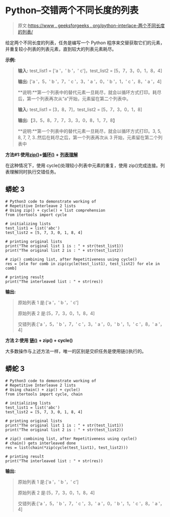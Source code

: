 # Python–交错两个不同长度的列表

> 原文:[https://www . geeksforgeeks . org/python-interlace-两个不同长度的列表/](https://www.geeksforgeeks.org/python-interleave-two-lists-of-different-length/)

给定两个不同长度的列表，任务是编写一个 Python 程序来交替获取它们的元素，并重复较小列表的列表元素，直到较大的列表元素耗尽。

**示例:**

> **输入:** test_list1 = ['a '，' b '，' c']，test_list2 = [5，7，3，0，1，8，4]
> 
> **输出:** ['a '，5，' b '，7，' c '，3，' a '，0，' b '，1，' c '，8，' a '，4]
> 
> **说明:**第一个列表中的替代元素一旦耗尽，就会以循环方式打印。耗尽后，第一个列表再次从“a”开始，元素留在第二个列表中。
> 
> **输入:** test_list1 = [3，8，7]，test_list2 = [5，7，3，0，1，8]
> 
> **输出:**【3，5，8，7，7，3，3，0，8，1，7，8】
> 
> **说明:**第一个列表中的替代元素一旦耗尽，就会以循环方式打印。3, 5, 8, 7, 7, 3..然后在耗尽之后，第一个列表再次从 3 开始，元素留在第二个列表中

**方法#1:使用**[**zip()**](https://www.geeksforgeeks.org/zip-in-python/)**+**[**循环()**](https://www.geeksforgeeks.org/python-itertools-cycle/) **+** [**列表理解**](https://www.geeksforgeeks.org/comprehensions-in-python/)

在这种情况下，使用 cycle()处理较小列表中元素的重复，使用 zip()完成连接。列表理解同时执行交错任务。

## 蟒蛇 3

```
# Python3 code to demonstrate working of
# Repetitive Interleave 2 lists
# Using zip() + cycle() + list comprehension 
from itertools import cycle

# initializing lists
test_list1 = list('abc')
test_list2 = [5, 7, 3, 0, 1, 8, 4]

# printing original lists
print("The original list 1 is : " + str(test_list1))
print("The original list 2 is : " + str(test_list2))

# zip() combining list, after Repetitiveness using cycle()
res = [ele for comb in zip(cycle(test_list1), test_list2) for ele in comb]

# printing result
print("The interleaved list : " + str(res))
```

**输出:**

> 原始列表 1 是:['a '，' b '，' c']
> 
> 原始列表 2 是:[5，7，3，0，1，8，4]
> 
> 交错列表:['a '，5，' b '，7，' c '，3，' a '，0，' b '，1，' c '，8，' a '，4]

**方法 2:使用** [**链()**](https://www.geeksforgeeks.org/python-itertools-chain/) **+ zip() + cycle()**

大多数操作与上述方法一样，唯一的区别是交织任务是使用链()执行的。

## 蟒蛇 3

```
# Python3 code to demonstrate working of
# Repetitive Interleave 2 lists
# Using chain() + zip() + cycle()
from itertools import cycle, chain

# initializing lists
test_list1 = list('abc')
test_list2 = [5, 7, 3, 0, 1, 8, 4]

# printing original lists
print("The original list 1 is : " + str(test_list1))
print("The original list 2 is : " + str(test_list2))

# zip() combining list, after Repetitiveness using cycle()
# chain() gets interleaved done
res = list(chain(*zip(cycle(test_list1), test_list2)))

# printing result
print("The interleaved list : " + str(res))
```

**输出:**

> 原始列表 1 是:['a '，' b '，' c']
> 
> 原始列表 2 是:[5，7，3，0，1，8，4]
> 
> 交错列表:['a '，5，' b '，7，' c '，3，' a '，0，' b '，1，' c '，8，' a '，4]